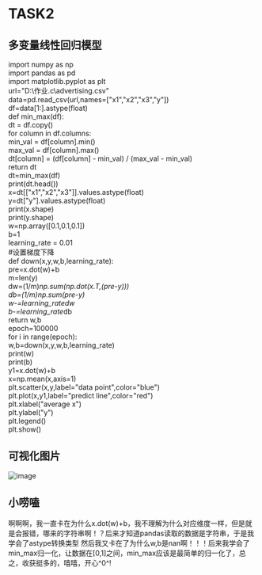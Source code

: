 # TASK2
## 多变量线性回归模型
import numpy as np  
import pandas as pd  
import matplotlib.pyplot as plt  
url="D:\\作业.c\\advertising.csv"  
data=pd.read_csv(url,names=["x1","x2","x3","y"])  
df=data[1:].astype(float)  
def min_max(df):  
    dt = df.copy()  
    for column in df.columns:  
        min_val = df[column].min()  
        max_val = df[column].max()  
        dt[column] = (df[column] - min_val) / (max_val - min_val)  
    return dt  
dt=min_max(df)  
print(dt.head())  
x=dt[["x1","x2","x3"]].values.astype(float)  
y=dt["y"].values.astype(float)  
print(x.shape)  
print(y.shape)  
w=np.array([0.1,0.1,0.1])  
b=1  
learning_rate = 0.01  
#设置梯度下降  
def down(x,y,w,b,learning_rate):  
    pre=x.dot(w)+b  
    m=len(y)  
    dw=(1/m)*np.sum(np.dot(x.T,(pre-y)))  
    db=(1/m)*np.sum(pre-y)  
    w-=learning_rate*dw  
    b-=learning_rate*db  
    return w,b  
epoch=100000  
for i in range(epoch):  
    w,b=down(x,y,w,b,learning_rate)  
print(w)  
print(b)  
y1=x.dot(w)+b  
x=np.mean(x,axis=1)  
plt.scatter(x,y,label="data point",color="blue")  
plt.plot(x,y1,label="predict line",color="red")  
plt.xlabel("average x")  
plt.ylabel("y")  
plt.legend()  
plt.show()  
## 可视化图片
![image](https://github.com/user-attachments/assets/e0ba5221-1e5a-4492-81b0-d6892f4276bd)
## 小唠嗑
啊啊啊，我一直卡在为什么x.dot(w)+b，我不理解为什么对应维度一样，但是就是会报错，哪来的字符串啊！？后来才知道pandas读取的数据是字符串，于是我学会了astype转换类型
然后我又卡在了为什么w,b是nan啊！！！后来我学会了min_max归一化，让数据在[0,1]之间，min_max应该是最简单的归一化了，总之，收获挺多的，嘻嘻，开心^0^!

